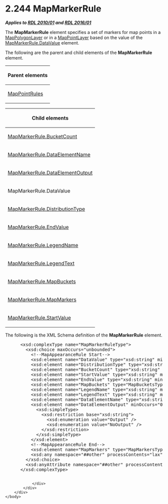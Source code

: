 <html dir="LTR" xmlns:mshelp="http://msdn.microsoft.com/mshelp" xmlns:ddue="http://ddue.schemas.microsoft.com/authoring/2003/5" xmlns:xlink="http://www.w3.org/1999/xlink" xmlns:tool="http://www.microsoft.com/tooltip">
    <head>
        <meta http-equiv="Content-Type" content="text/html; CHARSET=utf-8"></meta>
        <meta name="save" content="history"></meta>
        <title>2.244 MapMarkerRule</title>
        <xml>
            <mshelp:toctitle title="2.244 MapMarkerRule"></mshelp:toctitle>
            <mshelp:rltitle title="[MS-RDL]: MapMarkerRule"></mshelp:rltitle>
            <mshelp:keyword index="A" term="b7f81f81-be65-4bc2-8571-213ed55f2a92"></mshelp:keyword>
            <mshelp:attr name="DCSext.ContentType" value="open specification"></mshelp:attr>
            <mshelp:attr name="AssetID" value="b7f81f81-be65-4bc2-8571-213ed55f2a92"></mshelp:attr>
            <mshelp:attr name="TopicType" value="kbRef"></mshelp:attr>
            <mshelp:attr name="DCSext.Title" value="[MS-RDL]: MapMarkerRule" />
        </xml>
    </head>
    <body>
        <div id="header">
            <h1 class="heading">2.244 MapMarkerRule</h1>
        </div>
        <div id="mainSection">
            <div id="mainBody">
                <div id="allHistory" class="saveHistory"></div>
                <div id="sectionSection0" class="section" name="collapseableSection">
                    

<p><b><i>Applies to </i></b><a href="3428e690-a348-4ec7-8a6a-8efb42d2cdee.html"><b><i>RDL 2010/01</i></b></a><b><i>
and </i></b><a href="52ce3983-2bfc-4e72-9359-42aaf5fe4509.html"><b><i>RDL 2016/01</i></b></a></p>

<p>The <b>MapMarkerRule</b> element specifies a set of markers
for map points in a <a href="f54fa273-d9b2-4e49-a896-6001bcda016b.html">MapPolygonLayer</a>
or in a <a href="aa1875f4-9842-4672-86d6-306ba5a075aa.html">MapPointLayer</a>
based on the value of the <a href="032181c1-561d-45e1-a933-772b6f3174bc.html">MapMarkerRule.DataValue</a>
element. </p>

<p>The following are the parent and child elements of the <b>MapMarkerRule</b>
element.</p>

<table>
 <thead>
  <tr>
   <th>
   <p>Parent elements</p>
   </th>
  </tr>
 </thead>
 <tr>
  <td>
  <p><a href="d090d792-6d70-412c-b024-88c08de4d300.html">MapPointRules</a></p>
  </td>
 </tr>
</table>

<p> </p>

<table>
 <thead>
  <tr>
   <th>
   <p>Child elements</p>
   </th>
  </tr>
 </thead>
 <tr>
  <td>
  <p><a href="b4932a96-8884-4700-9417-3ad95069533e.html">MapMarkerRule.BucketCount</a></p>
  </td>
 </tr>
 <tr>
  <td>
  <p><a href="b2f1b412-f6ab-4c59-879c-6a92126a12a3.html">MapMarkerRule.DataElementName</a></p>
  </td>
 </tr>
 <tr>
  <td>
  <p><a href="6e683550-f970-41e4-911f-b3b0ed8acd8d.html">MapMarkerRule.DataElementOutput</a></p>
  </td>
 </tr>
 <tr>
  <td>
  <p>MapMarkerRule.DataValue</p>
  </td>
 </tr>
 <tr>
  <td>
  <p><a href="b9bcd0f9-9f84-4827-b079-09cf6795e44b.html">MapMarkerRule.DistributionType</a></p>
  </td>
 </tr>
 <tr>
  <td>
  <p><a href="9aed27a8-cc56-4958-9cbd-5487a24c7bbc.html">MapMarkerRule.EndValue</a></p>
  </td>
 </tr>
 <tr>
  <td>
  <p><a href="6a8ac508-9f4f-4e35-a87d-c0a995bf4c04.html">MapMarkerRule.LegendName</a></p>
  </td>
 </tr>
 <tr>
  <td>
  <p><a href="a4bc5a5e-e1cd-4b50-a162-19005a2f70f0.html">MapMarkerRule.LegendText</a></p>
  </td>
 </tr>
 <tr>
  <td>
  <p><a href="c65e400c-ea10-4670-92cf-ee444ffbeee6.html">MapMarkerRule.MapBuckets</a></p>
  </td>
 </tr>
 <tr>
  <td>
  <p><a href="71c09173-aa7f-485d-8783-995450321dad.html">MapMarkerRule.MapMarkers</a></p>
  </td>
 </tr>
 <tr>
  <td>
  <p><a href="2f9a9a39-2f5d-49f3-a56c-87c5d027d0a3.html">MapMarkerRule.StartValue</a></p>
  </td>
 </tr>
</table>

<p>The following is the XML Schema definition of the <b>MapMarkerRule</b>
element.</p>

<dl>
<dd>
<div><pre> &lt;xsd:complexType name=&quot;MapMarkerRuleType&quot;&gt;
   &lt;xsd:choice maxOccurs=&quot;unbounded&quot;&gt;
     &lt;!--MapAppearanceRule Start--&gt;
     &lt;xsd:element name=&quot;DataValue&quot; type=&quot;xsd:string&quot; minOccurs=&quot;0&quot; /&gt;
     &lt;xsd:element name=&quot;DistributionType&quot; type=&quot;xsd:string&quot; minOccurs=&quot;0&quot; /&gt;
     &lt;xsd:element name=&quot;BucketCount&quot; type=&quot;xsd:string&quot; minOccurs=&quot;0&quot; /&gt;
     &lt;xsd:element name=&quot;StartValue&quot; type=&quot;xsd:string&quot; minOccurs=&quot;0&quot; /&gt;
     &lt;xsd:element name=&quot;EndValue&quot; type=&quot;xsd:string&quot; minOccurs=&quot;0&quot; /&gt;
     &lt;xsd:element name=&quot;MapBuckets&quot; type=&quot;MapBucketsType&quot; minOccurs=&quot;0&quot; /&gt;
     &lt;xsd:element name=&quot;LegendName&quot; type=&quot;xsd:string&quot; minOccurs=&quot;0&quot; /&gt;
     &lt;xsd:element name=&quot;LegendText&quot; type=&quot;xsd:string&quot; minOccurs=&quot;0&quot; /&gt;
     &lt;xsd:element name=&quot;DataElementName&quot; type=&quot;xsd:string&quot; minOccurs=&quot;0&quot; /&gt;
     &lt;xsd:element name=&quot;DataElementOutput&quot; minOccurs=&quot;0&quot;&gt;
       &lt;xsd:simpleType&gt;
         &lt;xsd:restriction base=&quot;xsd:string&quot;&gt;
           &lt;xsd:enumeration value=&quot;Output&quot; /&gt;
           &lt;xsd:enumeration value=&quot;NoOutput&quot; /&gt;
         &lt;/xsd:restriction&gt;
       &lt;/xsd:simpleType&gt;
     &lt;/xsd:element&gt;
     &lt;!--MapAppearanceRule End--&gt;
     &lt;xsd:element name=&quot;MapMarkers&quot; type=&quot;MapMarkersType&quot; minOccurs=&quot;1&quot; /&gt;
     &lt;xsd:any namespace=&quot;##other&quot; processContents=&quot;lax&quot; /&gt;
   &lt;/xsd:choice&gt;
   &lt;xsd:anyAttribute namespace=&quot;##other&quot; processContents=&quot;lax&quot; /&gt;
 &lt;/xsd:complexType&gt;
  
</pre></div>
</dd></dl>


                </div>
            </div>
        </div>
    </body>
</html>